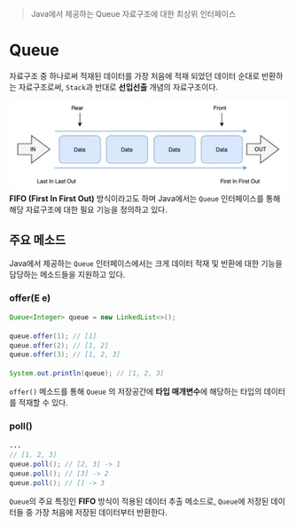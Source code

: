 > Java에서 제공하는 Queue 자료구조에 대한 최상위 인터페이스

# Queue
자료구조 중 하나로써 적재된 데이터를 가장 처음에 적재 되었던 데이터 순대로 반환하는 자료구조로써, `Stack`과 반대로 **선입선출** 개념의 자료구조이다.

![](images/Pasted%20image%2020241228001330.png)
**FIFO (First In First Out)** 방식이라고도 하며 Java에서는 `Queue` 인터페이스를 통해 해당 자료구조에 대한 필요 기능을 정의하고 있다.


## 주요 메소드
Java에서 제공하는 `Queue` 인터페이스에서는 크게 데이터 적재 및 반환에 대한 기능을 담당하는 메소드들을 지원하고 있다.

### offer(E e)
```java
Queue<Integer> queue = new LinkedList<>();  
  
queue.offer(1); // [1]
queue.offer(2); // [1, 2]
queue.offer(3); // [1, 2, 3]
  
System.out.println(queue); // [1, 2, 3]
```
`offer()` 메소드를 통해 `Queue` 의 저장공간에 **타입 매개변수**에 해당하는 타입의 데이터를 적재할 수 있다.

### poll()
```java
...
// [1, 2, 3]
queue.poll(); // [2, 3] -> 1  
queue.poll(); // [3] -> 2
queue.poll(); // [] -> 3
```
`Queue`의 주요 특징인 **FIFO** 방식이 적용된 데이터 추출 메소드로, `Queue`에 저장된 데이터들 중 가장 처음에 저장된 데이터부터 반환한다.


